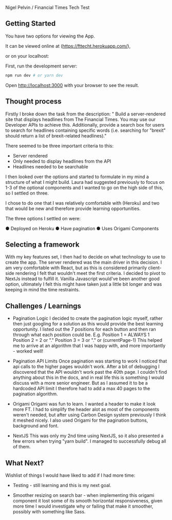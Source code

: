 Nigel Pelvin / Financial Times Tech Test

## Getting Started

You have two options for viewing the App. 

It can be viewed online at (https://fttecht.herokuapp.com/), 

or on your localhost:

First, run the development server:

```bash
npm run dev # or yarn dev
```

Open [http://localhost:3000](http://localhost:3000) with your browser to see the result.

## Thought process

Firstly I broke down the task from the description:
" Build a server-rendered site that displays headlines from The Financial Times. You may use our 
Developer APIs​ to achieve this. Additionally, provide a search box for users to search for headlines containing specific words (i.e. searching for "brexit" should return a list of brexit-related headlines)."

There seemed to be three important criteria to this:
- Server rendered
- Only needed to display headlines from the API 
- Headlines needed to be searchable

I then looked over the options and started to formulate in my mind a structure of what I might build. Laura had suggested previously to focus on 1-3 of the optional components and I wanted to go on the high side of this, so I settled on three.

I chose to do one that I was relatively comfortable with (Heroku) and two that would be new and therefore provide learning opportunities.

The three options I settled on were:

● Deployed on Heroku 
● Have pagination 
● Uses​ ​Origami​ Components 

## Selecting a framework

With my key features set, I then had to decide on what technology to use to create the app. The server rendered was the main driver in this decision. I am very comfortable with React, but as this is considered primarily client-side rendering I felt that wouldn't meet the first criteria. I decided to pivot to NextJs instead to fulfill it.  Vanilla Javascript would've been another good option, ultimately I felt this might have taken just a little bit longer and was keeping in mind the time restraints. 

## Challenges / Learnings

- Pagination Logic
I decided to create the pagination logic myself, rather then just googling for a solution as this would provide the best learning opportunity. I listed out the 7 positions for each button and then ran through what each position could be.
E.g.    Position 1 = ALWAYS 1
        Position 2 = 2 or "."
        Position 3 = 3 or "." or (currentPage-1)
This helped me to arrive at an algorithm that I was happy with, and more importantly - worked well!

- Pagination API Limits
Once pagination was starting to work I noticed that api calls to the higher pages wouldn't work. After a bit of debugging I discovered that the API wouldn't work past the 40th page. I couldn't find anything about this in the docs, and in real life this is something I would discuss with a more senior engineer. But as I assumed it to be a hardcoded API limit I therefore had to add a max 40 pages to the pagination algorithm.

- Origami
Origami was fun to learn. I wanted a header to make it look more FT. I had to simplify the header alot as most of the components weren't needed, but after using Carbon Design system previously I think it meshed nicely. I also used Origami for the pagination buttons, background and font.

- NextJS
This was only my 2nd time using NextJS, so it also presented a few errors when trying "yarn build". I managed to successfully debug all of them.

## What Next?

Wishlist of things I would have liked to add if I had more time:

- Testing - still learning and this is my next goal.

- Smoother resizing on search bar - when implementing this origami component it lost some of its smooth horizontal responsiveness, given more time I would investigate why or failing that make it smoother, possibly with something like Sass.

